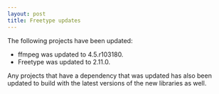 ```yaml
---
layout: post
title: Freetype updates
---
```


The following projects have been updated:
* ffmpeg was updated to 4.5.r103180.
* Freetype was updated to 2.11.0.

Any projects that have a dependency that was updated has also been updated to build with the latest versions of the new libraries as well.